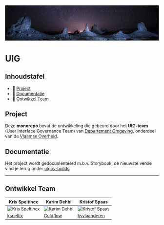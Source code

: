 ![omgeving](resources/images/omgeving.png)

# UIG

## Inhoudstafel

- 🚀 [Project](#project)
- 📒 [Documentatie](#documentatie)
- 👥 [Ontwikkel Team](#ontwikkel-team)

## Project

Deze __monorepo__ bevat de ontwikkeling die gebeurd door het __UIG-team__ (User Interface Governance Team)
van [Departement Omgeving](https://omgeving.vlaanderen.be/), onderdeel van
de [Vlaamse Overheid](https://www.vlaanderen.be/).

## Documentatie

Het project wordt gedocumenteerd m.b.v. Storybook, de nieuwste versie vind je terug
onder [uigov-builds](https://milieuinfo.github.io/uigov-builds/release/latest/storybook).

<hr></hr>

## Ontwikkel Team

| Kris Speltincx                                                             | Karim Dehbi                                                            | Kristof Spaas                                                            |
|----------------------------------------------------------------------------|------------------------------------------------------------------------|--------------------------------------------------------------------------|
| ![Kris Speltincx](https://avatars.githubusercontent.com/u/110020569?s=160) | ![Karim Dehbi](https://avatars.githubusercontent.com/u/15731348?s=160) | ![Kristof Spaas](https://avatars.githubusercontent.com/u/122293433?s=160)|
| [kspeltix](https://github.com/kspeltix)                                    | [Goldflow](https://github.com/Goldflow)                                | [ksvlaanderen](https://github.com/ksvlaanderen)                          |
